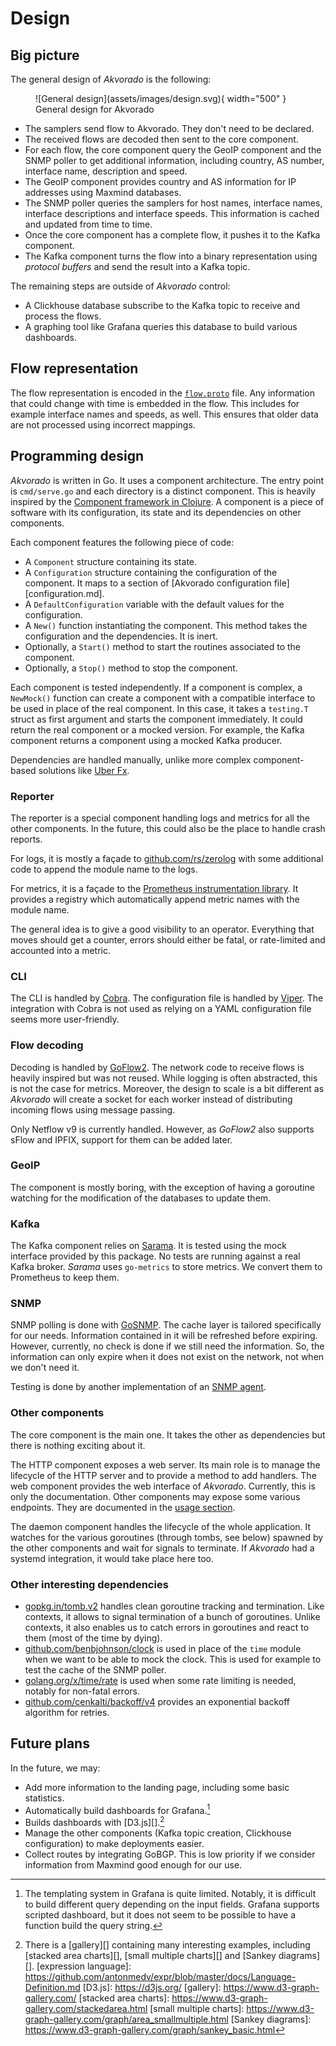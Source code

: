 # Design

## Big picture

The general design of *Akvorado* is the following:

<figure markdown>
  ![General design](assets/images/design.svg){ width="500" }
  <figcaption>General design for Akvorado</figcaption>
</figure>

- The samplers send flow to Akvorado. They don't need to be declared.
- The received flows are decoded then sent to the core component.
- For each flow, the core component query the GeoIP component and the
  SNMP poller to get additional information, including country, AS
  number, interface name, description and speed.
- The GeoIP component provides country and AS information for IP
  addresses using Maxmind databases.
- The SNMP poller queries the samplers for host names, interface
  names, interface descriptions and interface speeds. This information
  is cached and updated from time to time.
- Once the core component has a complete flow, it pushes it to the
  Kafka component.
- The Kafka component turns the flow into a binary representation
  using *protocol buffers* and send the result into a Kafka topic.

The remaining steps are outside of *Akvorado* control:

- A Clickhouse database subscribe to the Kafka topic to receive and
  process the flows.
- A graphing tool like Grafana queries this database to build various
  dashboards.

## Flow representation

The flow representation is encoded in the
[`flow.proto`](/api/v0/flow.proto) file. Any information that could
change with time is embedded in the flow. This includes for example
interface names and speeds, as well. This ensures that older data are
not processed using incorrect mappings.

## Programming design

*Akvorado* is written in Go. It uses a component architecture. The
entry point is `cmd/serve.go` and each directory is a distinct
component. This is heavily inspired by the [Component framework in
Clojure][]. A component is a piece of software with its configuration,
its state and its dependencies on other components.

[Component framework in Clojure]: https://github.com/stuartsierra/component

Each component features the following piece of code:

- A `Component` structure containing its state.
- A `Configuration` structure containing the configuration of the
  component. It maps to a section of [Akvorado configuration
  file][configuration.md].
- A `DefaultConfiguration` variable with the default values for the
  configuration.
- A `New()` function instantiating the component. This method takes
  the configuration and the dependencies. It is inert.
- Optionally, a `Start()` method to start the routines associated to
  the component.
- Optionally, a `Stop()` method to stop the component.

Each component is tested independently. If a component is complex, a
`NewMock()` function can create a component with a compatible
interface to be used in place of the real component. In this case, it
takes a `testing.T` struct as first argument and starts the component
immediately. It could return the real component or a mocked version.
For example, the Kafka component returns a component using a mocked
Kafka producer.

Dependencies are handled manually, unlike more complex component-based
solutions like [Uber Fx][].

[Uber Fx]: https://github.com/uber-go/fx

### Reporter

The reporter is a special component handling logs and metrics for all
the other components. In the future, this could also be the place to
handle crash reports.

For logs, it is mostly a façade to
[github.com/rs/zerolog](https://github.com/rs/zerolog) with some additional
code to append the module name to the logs.

For metrics, it is a façade to the [Prometheus instrumentation
library][]. It provides a registry which automatically append metric
names with the module name.

The general idea is to give a good visibility to an operator.
Everything that moves should get a counter, errors should either be
fatal, or rate-limited and accounted into a metric.

[Prometheus instrumentation library]: https://github.com/prometheus/client_golang/

### CLI

The CLI is handled by [Cobra](https://github.com/spf13/cobra). The
configuration file is handled by [Viper](https://github.com/spf13/viper). The
integration with Cobra is not used as relying on a YAML configuration
file seems more user-friendly.

### Flow decoding

Decoding is handled by
[GoFlow2](https://github.com/NetSampler/GoFlow2). The network code to
receive flows is heavily inspired but was not reused. While logging is
often abstracted, this is not the case for metrics. Moreover, the
design to scale is a bit different as *Akvorado* will create a socket
for each worker instead of distributing incoming flows using message
passing.

Only Netflow v9 is currently handled. However, as *GoFlow2* also
supports sFlow and IPFIX, support for them can be added later.

### GeoIP

The component is mostly boring, with the exception of having a
goroutine watching for the modification of the databases to update
them.

### Kafka

The Kafka component relies on
[Sarama](https://github.com/Shopify/sarama). It is tested using the
mock interface provided by this package. No tests are running against
a real Kafka broker. *Sarama* uses `go-metrics` to store metrics. We
convert them to Prometheus to keep them.

### SNMP

SNMP polling is done with [GoSNMP](https://github.com/gosnmp/gosnmp).
The cache layer is tailored specifically for our needs. Information
contained in it will be refreshed before expiring. However, currently,
no check is done if we still need the information. So, the information
can only expire when it does not exist on the network, not when we
don't need it.

Testing is done by another implementation of an [SNMP
agent](https://github.com/salyercat/GoSNMPServer).

### Other components

The core component is the main one. It takes the other as dependencies
but there is nothing exciting about it.

The HTTP component exposes a web server. Its main role is to manage
the lifecycle of the HTTP server and to provide a method to add
handlers. The web component provides the web interface of *Akvorado*.
Currently, this is only the documentation. Other components may expose
some various endpoints. They are documented in the [usage
section](usage.md).

The daemon component handles the lifecycle of the whole application.
It watches for the various goroutines (through tombs, see below)
spawned by the other components and wait for signals to terminate. If
*Akvorado* had a systemd integration, it would take place here too.

### Other interesting dependencies

 - [gopkg.in/tomb.v2](https://gopkg.in/tomb.v2) handles clean goroutine
   tracking and termination. Like contexts, it allows to signal
   termination of a bunch of goroutines. Unlike contexts, it also
   enables us to catch errors in goroutines and react to them (most of
   the time by dying).
 - [github.com/benbjohnson/clock](https://github.com/benbjohnson/clock) is
   used in place of the `time` module when we want to be able to mock
   the clock. This is used for example to test the cache of the SNMP
   poller.
 - [golang.org/x/time/rate](https://pkg.go.dev/golang.org/x/time/rate)
   is used  when some rate limiting is needed, notably for non-fatal
   errors.
 - [github.com/cenkalti/backoff/v4](https://github.com/cenkalti/backoff)
   provides an exponential backoff algorithm for retries.

## Future plans

In the future, we may:

- Add more information to the landing page, including some basic statistics.
- Automatically build dashboards for Grafana.[^grafana]
- Builds dashboards with [D3.js][].[^d3js]
- Manage the other components (Kafka topic creation, Clickhouse
  configuration) to make deployments easier.
- Collect routes by integrating GoBGP. This is low priority if we
  consider information from Maxmind good enough for our use.

[^grafana]: The templating system in Grafana is quite limited.
    Notably, it is difficult to build different query depending on the
    input fields. Grafana supports scripted dashboard, but it does not
    seem to be possible to have a function build the query string.
[^d3js]: There is a [gallery][] containing many interesting examples,
    including [stacked area charts][], [small multiple charts][] and
    [Sankey diagrams][].
[expression language]: https://github.com/antonmedv/expr/blob/master/docs/Language-Definition.md
[D3.js]: https://d3js.org/
[gallery]: https://www.d3-graph-gallery.com/
[stacked area charts]: https://www.d3-graph-gallery.com/stackedarea.html
[small multiple charts]: https://www.d3-graph-gallery.com/graph/area_smallmultiple.html
[Sankey diagrams]: https://www.d3-graph-gallery.com/graph/sankey_basic.html
